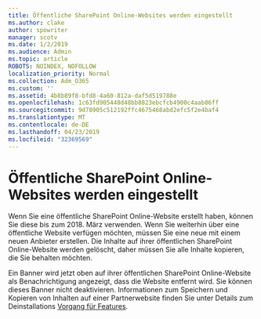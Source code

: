 ```yaml
---
title: Öffentliche SharePoint Online-Websites werden eingestellt
ms.author: clake
author: spowriter
manager: scotv
ms.date: 1/2/2019
ms.audience: Admin
ms.topic: article
ROBOTS: NOINDEX, NOFOLLOW
localization_priority: Normal
ms.collection: Adm_O365
ms.custom: ''
ms.assetid: 4b8b89f8-bfd8-4a60-812a-daf5d519788e
ms.openlocfilehash: 1c63fd905448d48bb8823ebcfcb4900c4aab86ff
ms.sourcegitcommit: 9d78905c512192ffc4675468abd2efc5f2e4baf4
ms.translationtype: MT
ms.contentlocale: de-DE
ms.lasthandoff: 04/23/2019
ms.locfileid: "32369569"
---
```

# <a name="sharepoint-online-public-websites-are-being-discontinued"></a>Öffentliche SharePoint Online-Websites werden eingestellt

Wenn Sie eine öffentliche SharePoint Online-Website erstellt haben, können Sie diese bis zum 2018. März verwenden. Wenn Sie weiterhin über eine öffentliche Website verfügen möchten, müssen Sie eine neue mit einem neuen Anbieter erstellen. Die Inhalte auf ihrer öffentlichen SharePoint Online-Website werden gelöscht, daher müssen Sie alle Inhalte kopieren, die Sie behalten möchten.
  
Ein Banner wird jetzt oben auf ihrer öffentlichen SharePoint Online-Website als Benachrichtigung angezeigt, dass die Website entfernt wird. Sie können dieses Banner nicht deaktivieren. Informationen zum Speichern und Kopieren von Inhalten auf einer Partnerwebsite finden Sie unter Details zum Deinstallations [Vorgang für Features](https://go.microsoft.com/fwlink/?linkid=866980). 
  

